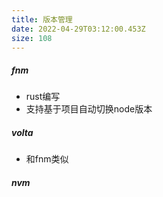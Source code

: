 ```yaml
---
title: 版本管理
date: 2022-04-29T03:12:00.453Z
size: 108
---
```

##### fnm

- rust编写
- 支持基于项目自动切换node版本

##### volta

- 和fnm类似

##### nvm

